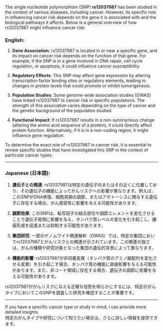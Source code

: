 The single nucleotide polymorphism (SNP) **rs12037987** has been studied in the context of various diseases, including cancer. However, its specific role in influencing cancer risk depends on the gene it is associated with and the biological pathways it affects. Below is a general overview of how rs12037987 might influence cancer risk:

### English:
1. **Gene Association**: rs12037987 is located in or near a specific gene, and its impact on cancer risk depends on the function of that gene. For example, if the SNP is in a gene involved in DNA repair, cell cycle regulation, or apoptosis, it could influence cancer susceptibility.

2. **Regulatory Effects**: This SNP may affect gene expression by altering transcription factor binding sites or regulatory elements, leading to changes in protein levels that could promote or inhibit tumorigenesis.

3. **Population Studies**: Some genome-wide association studies (GWAS) have linked rs12037987 to cancer risk in specific populations. The strength of this association varies depending on the type of cancer and the genetic background of the population studied.

4. **Functional Impact**: If rs12037987 results in a non-synonymous change (altering the amino acid sequence of a protein), it could directly affect protein function. Alternatively, if it is in a non-coding region, it might influence gene regulation.

To determine the exact role of rs12037987 in cancer risk, it is essential to review specific studies that have investigated this SNP in the context of particular cancer types.

---

### Japanese (日本語):
1. **遺伝子との関連**: rs12037987は特定の遺伝子内またはその近くに位置しており、その遺伝子の機能によってがんリスクへの影響が異なります。例えば、このSNPがDNA修復、細胞周期の調節、またはアポトーシスに関与する遺伝子に存在する場合、がん感受性に影響を与える可能性があります。

2. **調節効果**: このSNPは、転写因子の結合部位や調節エレメントを変化させることで遺伝子発現に影響を与え、タンパク質レベルの変化を引き起こし、腫瘍形成を促進または抑制する可能性があります。

3. **集団研究**: 一部のゲノムワイド関連解析（GWAS）では、特定の集団においてrs12037987とがんリスクとの関連が示されています。この関連の強さは、がんの種類や研究対象となった集団の遺伝的背景によって異なります。

4. **機能的影響**: rs12037987が非同義変異（タンパク質のアミノ酸配列を変化させる変異）を引き起こす場合、タンパク質の機能に直接影響を与える可能性があります。また、非コード領域に存在する場合、遺伝子の調節に影響を与える可能性があります。

rs12037987ががんリスクに与える正確な役割を明らかにするには、特定のがんタイプにおいてこのSNPを調査した研究を確認することが重要です。

---

If you have a specific cancer type or study in mind, I can provide more detailed insights.  
特定のがんタイプや研究について知りたい場合は、さらに詳しい情報を提供できます。